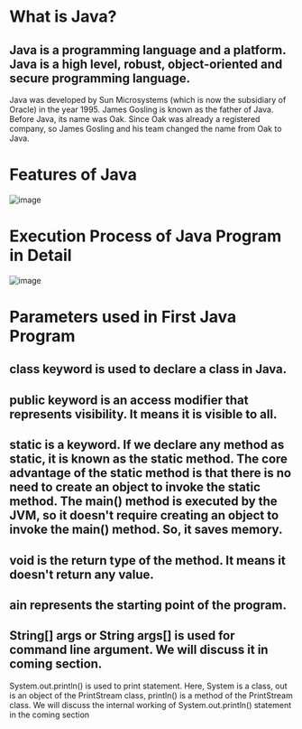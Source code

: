 # What is Java?

## Java is a programming language and a platform. Java is a high level, robust, object-oriented and secure programming language.

Java was developed by Sun Microsystems (which is now the subsidiary of Oracle) in the year 1995. James Gosling is known as the father of Java. Before Java, its name was Oak. Since Oak was already a registered company, so James Gosling and his team changed the name from Oak to Java.

# Features of Java
![image](https://user-images.githubusercontent.com/72214531/149877335-f07f26bb-c5f2-4240-b403-aedef8b8fb51.png)

# Execution Process of Java Program in Detail
![image](https://user-images.githubusercontent.com/72214531/149877809-d3f1d908-5e3e-4d98-9c53-d09bfc8c7702.png)
# Parameters used in First Java Program
## class keyword is used to declare a class in Java.

## public keyword is an access modifier that represents visibility. It means it is visible to all.

## static is a keyword. If we declare any method as static, it is known as the static method. The core advantage of the static method is that there is no need to create an object to invoke the static method. The main() method is executed by the JVM, so it doesn't require creating an object to invoke the main() method. So, it saves memory.

## void is the return type of the method. It means it doesn't return any value.

## ain represents the starting point of the program.

## String[] args or String args[] is used for command line argument. We will discuss it in coming section.
System.out.println() is used to print statement. Here, System is a class, out is an object of the PrintStream class, println() is a method of the PrintStream class. We will discuss the internal working of System.out.println() statement in the coming section
